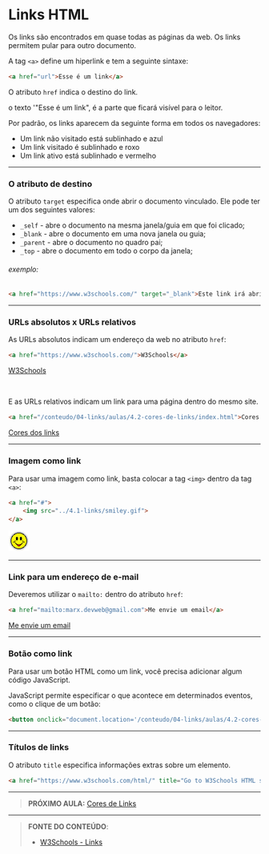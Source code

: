 # Links HTML

Os links são encontrados em quase todas as páginas da web. Os links permitem pular para outro documento.

A tag `<a>` define um hiperlink e tem a seguinte sintaxe:

``` html
<a href="url">Esse é um link</a>
```

O atributo `href` indica o destino do link.

o texto '"Esse é um link", é a parte que ficará visível para o leitor.

Por padrão, os links aparecem da seguinte forma em todos os navegadores:

- Um link não visitado está sublinhado e azul
- Um link visitado é sublinhado e roxo
- Um link ativo está sublinhado e vermelho

---

### O atributo de destino

O atributo `target` especifica onde abrir o documento vinculado. Ele pode ter um dos seguintes valores:

- `_self` - abre o documento na mesma janela/guia em que foi clicado;
- `_blank` - abre o documento em uma nova janela ou guia;
- `_parent` - abre o documento no quadro pai;
- `_top` - abre o documento em todo o corpo da janela;

###### exemplo:

``` html
<a href="https://www.w3schools.com/" target="_blank">Este link irá abrir a  página W3Schools em uma nova janela!</a>
```

---

### URLs absolutos x URLs relativos

As URLs absolutos indicam um endereço da web no atributo `href`:

``` html
<a href="https://www.w3schools.com/">W3Schools</a>
```

<a href="https://www.w3schools.com/">W3Schools</a>

<br>

E as URLs relativos indicam um link para uma página dentro do mesmo site.

``` html
<a href="/conteudo/04-links/aulas/4.2-cores-de-links/index.html">Cores dos Links</a>
```

[Cores dos links](/conteudo/04-links/aulas/4.2-cores-de-links)

---

### Imagem como link

Para usar uma imagem como link, basta colocar a tag `<img>` dentro da tag `<a>`:

``` html
<a href="#">
    <img src="../4.1-links/smiley.gif">
</a>
```

<a href="#">
    <img src="../4.1-links/smiley.gif">
</a>

---

### Link para um endereço de e-mail

Deveremos utilizar o  `mailto:` dentro do atributo `href`:

``` html
<a href="mailto:marx.devweb@gmail.com">Me envie um email</a>
```

<a href="mailto:marx.devweb@gmail.com">Me envie um email</a>

---

### Botão como link

Para usar um botão HTML como um link, você precisa adicionar algum código JavaScript.

JavaScript permite especificar o que acontece em determinados eventos, como o clique de um botão:

```` html
<button onclick="document.location='/conteudo/04-links/aulas/4.2-cores-de-links'">Cores dos Links</button>
````

---

### Títulos de links

O atributo `title` especifica informações extras sobre um elemento.

``` html
<a href="https://www.w3schools.com/html/" title="Go to W3Schools HTML section">Visite a W3Schools</a>
```

***

> **PRÓXIMO AULA:** [Cores de Links](../4.2-cores-de-links)

***


> **FONTE DO CONTEÚDO**:
>
> - [W3Schools - Links](https://www.w3schools.com/html/html_links.asp)
